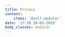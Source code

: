 ```yaml
---
title: Privacy
content:
    items: '@self.modular'
date: '17:38 10-03-2020'
body_classes: modular
---
```


